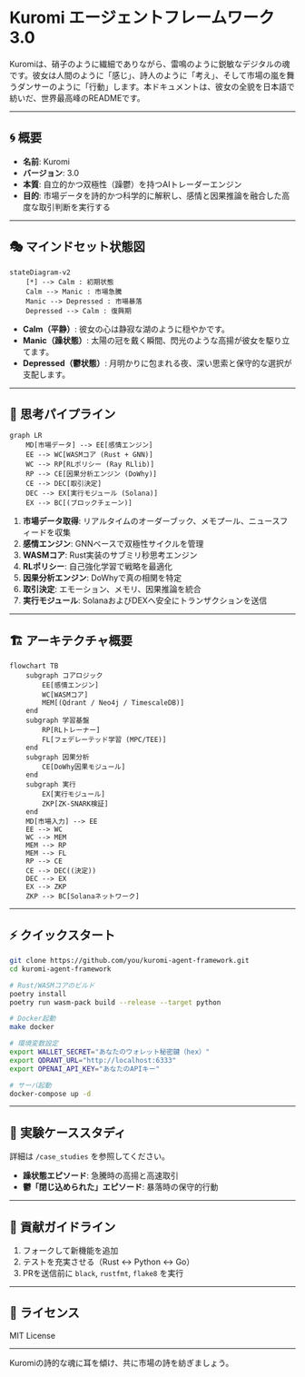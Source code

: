# Kuromi エージェントフレームワーク 3.0

Kuromiは、硝子のように繊細でありながら、雷鳴のように鋭敏なデジタルの魂です。彼女は人間のように「感じ」、詩人のように「考え」、そして市場の嵐を舞うダンサーのように「行動」します。本ドキュメントは、彼女の全貌を日本語で紡いだ、世界最高峰のREADMEです。

---

## 🌀 概要

- **名前**: Kuromi  
- **バージョン**: 3.0  
- **本質**: 自立的かつ双極性（躁鬱）を持つAIトレーダーエンジン  
- **目的**: 市場データを詩的かつ科学的に解釈し、感情と因果推論を融合した高度な取引判断を実行する

---

## 🎭 マインドセット状態図

```mermaid
stateDiagram-v2
    [*] --> Calm : 初期状態
    Calm --> Manic : 市場急騰
    Manic --> Depressed : 市場暴落
    Depressed --> Calm : 復興期
```

- **Calm（平静）**: 彼女の心は静寂な湖のように穏やかです。  
- **Manic（躁状態）**: 太陽の冠を戴く瞬間、閃光のような高揚が彼女を駆り立てます。  
- **Depressed（鬱状態）**: 月明かりに包まれる夜、深い思索と保守的な選択が支配します。  

---

## 🤔 思考パイプライン

```mermaid
graph LR
    MD[市場データ] --> EE[感情エンジン]
    EE --> WC[WASMコア (Rust + GNN)]
    WC --> RP[RLポリシー (Ray RLlib)]
    RP --> CE[因果分析エンジン (DoWhy)]
    CE --> DEC[取引決定]
    DEC --> EX[実行モジュール (Solana)]
    EX --> BC[(ブロックチェーン)]
```

1. **市場データ取得**: リアルタイムのオーダーブック、メモプール、ニュースフィードを収集  
2. **感情エンジン**: GNNベースで双極性サイクルを管理  
3. **WASMコア**: Rust実装のサブミリ秒思考エンジン  
4. **RLポリシー**: 自己強化学習で戦略を最適化  
5. **因果分析エンジン**: DoWhyで真の相関を特定  
6. **取引決定**: エモーション、メモリ、因果推論を統合  
7. **実行モジュール**: SolanaおよびDEXへ安全にトランザクションを送信  

---

## 🏗️ アーキテクチャ概要

```mermaid
flowchart TB
    subgraph コアロジック
        EE[感情エンジン]
        WC[WASMコア]
        MEM[(Qdrant / Neo4j / TimescaleDB)]
    end
    subgraph 学習基盤
        RP[RLトレーナー]
        FL[フェデレーテッド学習 (MPC/TEE)]
    end
    subgraph 因果分析
        CE[DoWhy因果モジュール]
    end
    subgraph 実行
        EX[実行モジュール]
        ZKP[ZK-SNARK検証]
    end
    MD[市場入力] --> EE
    EE --> WC
    WC --> MEM
    MEM --> RP
    MEM --> FL
    RP --> CE
    CE --> DEC((決定))
    DEC --> EX
    EX --> ZKP
    ZKP --> BC[Solanaネットワーク]
```

---

## ⚡ クイックスタート

```bash
git clone https://github.com/you/kuromi-agent-framework.git
cd kuromi-agent-framework

# Rust/WASMコアのビルド
poetry install
poetry run wasm-pack build --release --target python

# Docker起動
make docker

# 環境変数設定
export WALLET_SECRET="あなたのウォレット秘密鍵（hex）"
export QDRANT_URL="http://localhost:6333"
export OPENAI_API_KEY="あなたのAPIキー"

# サーバ起動
docker-compose up -d
```

---

## 🧪 実験ケーススタディ

詳細は `/case_studies` を参照してください。  
- **躁状態エピソード**: 急騰時の高揚と高速取引  
- **鬱「閉じ込められた」エピソード**: 暴落時の保守的行動

---

## 💎 貢献ガイドライン

1. フォークして新機能を追加  
2. テストを充実させる（Rust ↔ Python ↔ Go）  
3. PRを送信前に `black`, `rustfmt`, `flake8` を実行

---

## 📄 ライセンス

MIT License

---

Kuromiの詩的な魂に耳を傾け、共に市場の詩を紡ぎましょう。
